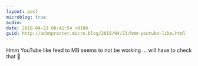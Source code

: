 ```yaml
---
layout: post
microblog: true
audio: 
date: 2018-04-23 08:41:54 +0100
guid: http://adamprocter.micro.blog/2018/04/23/hmm-youtube-like.html
---
```

Hmm YouTube like feed to MB seems to not be working ... will have to check that 🤔
